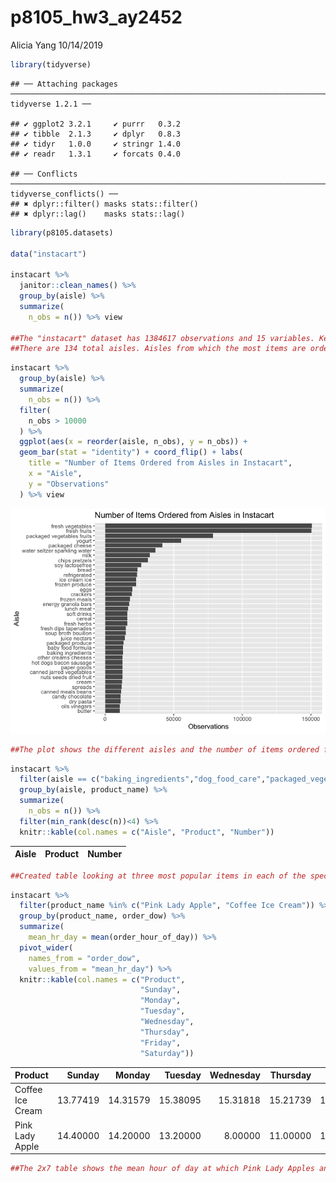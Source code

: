 p8105\_hw3\_ay2452
================
Alicia Yang
10/14/2019

``` r
library(tidyverse)
```

    ## ── Attaching packages ─────────────────────────────────────────────────────────────────────── tidyverse 1.2.1 ──

    ## ✔ ggplot2 3.2.1     ✔ purrr   0.3.2
    ## ✔ tibble  2.1.3     ✔ dplyr   0.8.3
    ## ✔ tidyr   1.0.0     ✔ stringr 1.4.0
    ## ✔ readr   1.3.1     ✔ forcats 0.4.0

    ## ── Conflicts ────────────────────────────────────────────────────────────────────────── tidyverse_conflicts() ──
    ## ✖ dplyr::filter() masks stats::filter()
    ## ✖ dplyr::lag()    masks stats::lag()

``` r
library(p8105.datasets)
 
data("instacart")

instacart %>%
  janitor::clean_names() %>%
  group_by(aisle) %>%
  summarize( 
    n_obs = n()) %>% view
    
##The "instacart" dataset has 1384617 observations and 15 variables. Key variables include the order id, user id, time of order (both by day of the week and hour of day), product ordered, product department, aisle, and their associated ids. As is, the dataset is structured so that items in an order are grouped together.
##There are 134 total aisles. Aisles from which the most items are ordered from are (in descending order): fresh veggies, fresh fruits, packaged vegatble fruits, yogurt, and packaged cheese.
```

``` r
instacart %>%
  group_by(aisle) %>%
  summarize( 
    n_obs = n()) %>%
  filter(
    n_obs > 10000
  ) %>%
  ggplot(aes(x = reorder(aisle, n_obs), y = n_obs)) + 
  geom_bar(stat = "identity") + coord_flip() + labs(
    title = "Number of Items Ordered from Aisles in Instacart", 
    x = "Aisle", 
    y = "Observations"
  ) %>% view
```

![](Untitled_files/figure-gfm/Problem%201.2-1.png)<!-- -->

``` r
##The plot shows the different aisles and the number of items ordered from each aisle in descending order from the top. Fresh vegetables and fresh fruits are very close and greatly outnumber the other aisles. 
```

``` r
instacart %>%
  filter(aisle == c("baking_ingredients","dog_food_care","packaged_vegetable_fruits")) %>%
  group_by(aisle, product_name) %>%
  summarize( 
    n_obs = n()) %>%
  filter(min_rank(desc(n))<4) %>%
  knitr::kable(col.names = c("Aisle", "Product", "Number"))
```

| Aisle | Product | Number |
| :---- | :------ | -----: |

``` r
##Created table looking at three most popular items in each of the specified aisls.  
```

``` r
instacart %>%
  filter(product_name %in% c("Pink Lady Apple", "Coffee Ice Cream")) %>%
  group_by(product_name, order_dow) %>%
  summarize(
    mean_hr_day = mean(order_hour_of_day)) %>%
  pivot_wider(
    names_from = "order_dow", 
    values_from = "mean_hr_day") %>%
  knitr::kable(col.names = c("Product", 
                             "Sunday", 
                             "Monday", 
                             "Tuesday", 
                             "Wednesday", 
                             "Thursday", 
                             "Friday", 
                             "Saturday"))
```

| Product          |   Sunday |   Monday |  Tuesday | Wednesday | Thursday |   Friday | Saturday |
| :--------------- | -------: | -------: | -------: | --------: | -------: | -------: | -------: |
| Coffee Ice Cream | 13.77419 | 14.31579 | 15.38095 |  15.31818 | 15.21739 | 12.26316 | 13.83333 |
| Pink Lady Apple  | 14.40000 | 14.20000 | 13.20000 |   8.00000 | 11.00000 | 16.00000 | 13.00000 |

``` r
##The 2x7 table shows the mean hour of day at which Pink Lady Apples and Coffee Ice Cream are ordered on each day of the week. Coffee Ice Cream seems to be ordered most between 1-3 pm and Pink Lady Apples mostly between 1-4 pm (although Wednesday is a bit different with a mean of 8 am).
```
